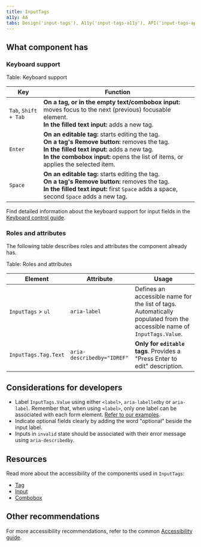 ```yaml
---
title: InputTags
a11y: AA
tabs: Design('input-tags'), A11y('input-tags-a11y'), API('input-tags-api'), Example('input-tags-code'), Changelog('input-tags-changelog')
---
```


## What component has

### Keyboard support

Table: Keyboard support

| Key                                  | Function                                                                          |
| ------------------------------------ | --------------------------------------------------------------------------------- |
| `Tab`, <nobr>`Shift + Tab`</nobr>    | **On a tag, or in the empty text/combobox input:** moves focus to the next (previous) focusable element. <br>**In the filled text input:** adds a new tag. |
| `Enter`                              | **On an editable tag:** starts editing the tag. <br>**On a tag's Remove button:** removes the tag. <br>**In the filled text input:** adds a new tag. <br>**In the combobox input:** opens the list of items, or applies the selected item. |
| `Space`                     | **On an editable tag:** starts editing the tag. <br>**On a tag's Remove button:** removes the tag. <br>**In the filled text input:** first `Space` adds a space, second `Space` adds a new tag. |

Find detailed information about the keyboard support for input fields in the [Keyboard control guide](/core-principles/a11y/a11y-keyboard#input-and-textarea).

### Roles and attributes

The following table describes roles and attributes the component already has.

Table: Roles and attributes

| Element              | Attribute                  | Usage                              |
| -------------------- | -------------------------- | ---------------------------------- |
| `InputTags` > `ul`   | `aria-label`               | Defines an accessible name for the list of tags. Automatically populated from the accessible name of `InputTags.Value`. |
| `InputTags.Tag.Text` | `aria-describedby="IDREF"` | **Only for `editable` tags**. Provides a "Press Enter to edit" description. |

## Considerations for developers

- Label `InputTags.Value` using either `<label>`, `aria-labelledby` or `aria-label`. Remember that, when using `<label>`, only one label can be associated with each form element. [Refer to our examples](/components/input-tags/input-tags-code).
- Indicate optional fields clearly by adding the word "optional" beside the input label.
- Inputs in `invalid` state should be associated with their error message using `aria-describedby`.

## Resources

Read more about the accessibility of the components used in `InputTags`:

- [Tag](../tag/tag-a11y.md)
- [Input](../input/input-a11y.md)
- [Combobox](../auto-suggest/auto-suggest-a11y.md)

## Other recommendations

For more accessibility recommendations, refer to the common [Accessibility guide](/core-principles/a11y/a11y).
